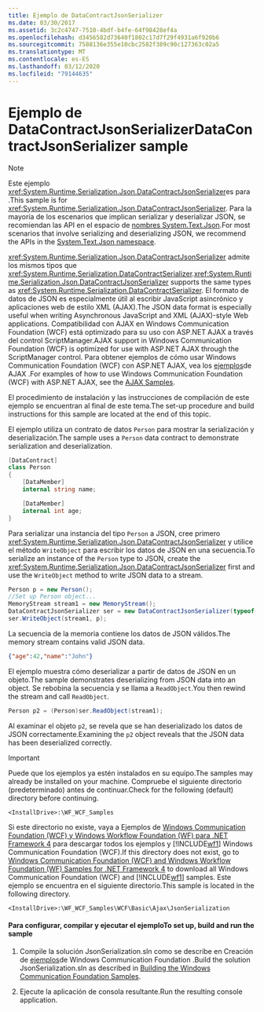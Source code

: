 ```yaml
---
title: Ejemplo de DataContractJsonSerializer
ms.date: 03/30/2017
ms.assetid: 3c2c4747-7510-4bdf-b4fe-64f98428ef4a
ms.openlocfilehash: d3456582d73640f1802c17d7f29f4931a6f920b6
ms.sourcegitcommit: 7588136e355e10cbc2582f389c90c127363c02a5
ms.translationtype: MT
ms.contentlocale: es-ES
ms.lasthandoff: 03/12/2020
ms.locfileid: "79144635"
---
```

# <a name="datacontractjsonserializer-sample"></a><span data-ttu-id="3bfd5-102">Ejemplo de DataContractJsonSerializer</span><span class="sxs-lookup"><span data-stu-id="3bfd5-102">DataContractJsonSerializer sample</span></span>

> [!NOTE]
> <span data-ttu-id="3bfd5-103">Este ejemplo <xref:System.Runtime.Serialization.Json.DataContractJsonSerializer>es para .</span><span class="sxs-lookup"><span data-stu-id="3bfd5-103">This sample is for <xref:System.Runtime.Serialization.Json.DataContractJsonSerializer>.</span></span> <span data-ttu-id="3bfd5-104">Para la mayoría de los escenarios que implican serializar y deserializar JSON, se recomiendan las API en el espacio de [nombres System.Text.Json](../../../standard/serialization/system-text-json-overview.md).</span><span class="sxs-lookup"><span data-stu-id="3bfd5-104">For most scenarios that involve serializing and deserializing JSON, we recommend the APIs in the [System.Text.Json namespace](../../../standard/serialization/system-text-json-overview.md).</span></span>

<span data-ttu-id="3bfd5-105"><xref:System.Runtime.Serialization.Json.DataContractJsonSerializer> admite los mismos tipos que <xref:System.Runtime.Serialization.DataContractSerializer>.</span><span class="sxs-lookup"><span data-stu-id="3bfd5-105"><xref:System.Runtime.Serialization.Json.DataContractJsonSerializer> supports the same types as <xref:System.Runtime.Serialization.DataContractSerializer>.</span></span> <span data-ttu-id="3bfd5-106">El formato de datos de JSON es especialmente útil al escribir JavaScript asincrónico y aplicaciones web de estilo XML (AJAX).</span><span class="sxs-lookup"><span data-stu-id="3bfd5-106">The JSON data format is especially useful when writing Asynchronous JavaScript and XML (AJAX)-style Web applications.</span></span> <span data-ttu-id="3bfd5-107">Compatibilidad con AJAX en Windows Communication Foundation (WCF) está optimizado para su uso con ASP.NET AJAX a través del control ScriptManager.</span><span class="sxs-lookup"><span data-stu-id="3bfd5-107">AJAX support in Windows Communication Foundation (WCF) is optimized for use with ASP.NET AJAX through the ScriptManager control.</span></span> <span data-ttu-id="3bfd5-108">Para obtener ejemplos de cómo usar Windows Communication Foundation (WCF) con ASP.NET AJAX, vea los [ejemplos](ajax.md)de AJAX .</span><span class="sxs-lookup"><span data-stu-id="3bfd5-108">For examples of how to use Windows Communication Foundation (WCF) with ASP.NET AJAX, see the [AJAX Samples](ajax.md).</span></span>  
  
<span data-ttu-id="3bfd5-109">El procedimiento de instalación y las instrucciones de compilación de este ejemplo se encuentran al final de este tema.</span><span class="sxs-lookup"><span data-stu-id="3bfd5-109">The set-up procedure and build instructions for this sample are located at the end of this topic.</span></span>  
  
<span data-ttu-id="3bfd5-110">El ejemplo utiliza un contrato de datos `Person` para mostrar la serialización y deserialización.</span><span class="sxs-lookup"><span data-stu-id="3bfd5-110">The sample uses a `Person` data contract to demonstrate serialization and deserialization.</span></span>  

```csharp
[DataContract]
class Person
{
    [DataMember]
    internal string name;

    [DataMember]
    internal int age;
}
```

 <span data-ttu-id="3bfd5-111">Para serializar una instancia del tipo `Person` a JSON, cree primero <xref:System.Runtime.Serialization.Json.DataContractJsonSerializer> y utilice el método `WriteObject` para escribir los datos de JSON en una secuencia.</span><span class="sxs-lookup"><span data-stu-id="3bfd5-111">To serialize an instance of the `Person` type to JSON, create the <xref:System.Runtime.Serialization.Json.DataContractJsonSerializer> first and use the `WriteObject` method to write JSON data to a stream.</span></span>  

```csharp
Person p = new Person();
//Set up Person object...
MemoryStream stream1 = new MemoryStream();
DataContractJsonSerializer ser = new DataContractJsonSerializer(typeof(Person));
ser.WriteObject(stream1, p);
```

 <span data-ttu-id="3bfd5-112">La secuencia de la memoria contiene los datos de JSON válidos.</span><span class="sxs-lookup"><span data-stu-id="3bfd5-112">The memory stream contains valid JSON data.</span></span>
  
```json  
{"age":42,"name":"John"}  
```  
  
 <span data-ttu-id="3bfd5-113">El ejemplo muestra cómo deserializar a partir de datos de JSON en un objeto.</span><span class="sxs-lookup"><span data-stu-id="3bfd5-113">The sample demonstrates deserializing from JSON data into an object.</span></span> <span data-ttu-id="3bfd5-114">Se rebobina la secuencia y se llama a `ReadObject`.</span><span class="sxs-lookup"><span data-stu-id="3bfd5-114">You then rewind the stream and call `ReadObject`.</span></span>  

```csharp
Person p2 = (Person)ser.ReadObject(stream1);
```

 <span data-ttu-id="3bfd5-115">Al examinar el objeto `p2`, se revela que se han deserializado los datos de JSON correctamente.</span><span class="sxs-lookup"><span data-stu-id="3bfd5-115">Examining the `p2` object reveals that the JSON data has been deserialized correctly.</span></span>  
  
> [!IMPORTANT]
> <span data-ttu-id="3bfd5-116">Puede que los ejemplos ya estén instalados en su equipo.</span><span class="sxs-lookup"><span data-stu-id="3bfd5-116">The samples may already be installed on your machine.</span></span> <span data-ttu-id="3bfd5-117">Compruebe el siguiente directorio (predeterminado) antes de continuar.</span><span class="sxs-lookup"><span data-stu-id="3bfd5-117">Check for the following (default) directory before continuing.</span></span>  
>
> `<InstallDrive>:\WF_WCF_Samples`  
>
> <span data-ttu-id="3bfd5-118">Si este directorio no existe, vaya a Ejemplos de [Windows Communication Foundation (WCF) y Windows Workflow Foundation (WF) para .NET Framework 4](https://www.microsoft.com/download/details.aspx?id=21459) para descargar todos los ejemplos y [!INCLUDE[wf1](../../../../includes/wf1-md.md)] Windows Communication Foundation (WCF).</span><span class="sxs-lookup"><span data-stu-id="3bfd5-118">If this directory does not exist, go to [Windows Communication Foundation (WCF) and Windows Workflow Foundation (WF) Samples for .NET Framework 4](https://www.microsoft.com/download/details.aspx?id=21459) to download all Windows Communication Foundation (WCF) and [!INCLUDE[wf1](../../../../includes/wf1-md.md)] samples.</span></span> <span data-ttu-id="3bfd5-119">Este ejemplo se encuentra en el siguiente directorio.</span><span class="sxs-lookup"><span data-stu-id="3bfd5-119">This sample is located in the following directory.</span></span>  
>
> `<InstallDrive>:\WF_WCF_Samples\WCF\Basic\Ajax\JsonSerialization`  
  
#### <a name="to-set-up-build-and-run-the-sample"></a><span data-ttu-id="3bfd5-120">Para configurar, compilar y ejecutar el ejemplo</span><span class="sxs-lookup"><span data-stu-id="3bfd5-120">To set up, build and run the sample</span></span>  
  
1. <span data-ttu-id="3bfd5-121">Compile la solución JsonSerialization.sln como se describe en Creación de [ejemplos](../../../../docs/framework/wcf/samples/building-the-samples.md)de Windows Communication Foundation .</span><span class="sxs-lookup"><span data-stu-id="3bfd5-121">Build the solution JsonSerialization.sln as described in [Building the Windows Communication Foundation Samples](../../../../docs/framework/wcf/samples/building-the-samples.md).</span></span>  
  
2. <span data-ttu-id="3bfd5-122">Ejecute la aplicación de consola resultante.</span><span class="sxs-lookup"><span data-stu-id="3bfd5-122">Run the resulting console application.</span></span>  
